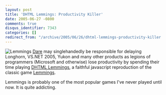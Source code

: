 ```yaml
---
layout: post
title: 'DHTML Lemmings: Productivity Killer'
date: 2005-06-27 -0800
comments: true
disqus_identifier: 7343
categories: []
redirect_from: "/archive/2005/06/26/dhtml-lemmings-productivity-killer.aspx/"
---
```


![Lemmings](http://haacked.com/images/Lemmings.jpg)
[Dare](http://www.25hoursaday.com/weblog/PermaLink.aspx?guid=00e33779-3abd-46d1-9018-cd997950e917)
may singlehandedly be responsible for delaying Longhorn, VS.NET 2005,
Yukon and many other products as legions of programmers (Microsoft and
otherwise) lose productivity by spending their time playing [DHTML
Lemmings](http://193.151.73.87/games/lemmings/index.html), a faithful
javascript reproduction of the classic game
[Lemmings](http://www.kallex.de/lemmings/games/official.html).

Lemmings is probably one of the most popular games I’ve never played
until now. It is quite addicting.

